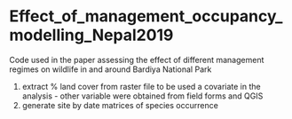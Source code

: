 # Effect_of_management_occupancy_modelling_Nepal2019
Code used in the paper assessing the effect of different management regimes on wildlife in and around Bardiya National Park

1) extract % land cover from raster file to be used a covariate in the analysis - other variable were obtained from field forms and QGIS
2) generate site by date matrices of species occurrence 
